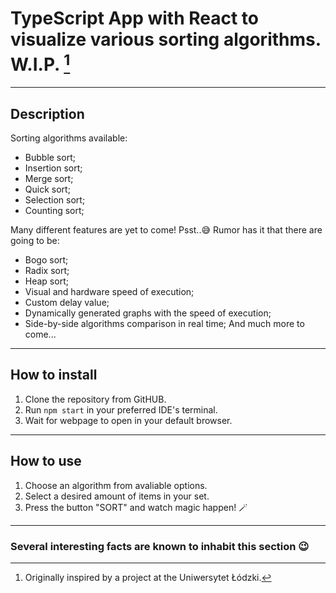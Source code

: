 # TypeScript App with React to visualize various sorting algorithms. W.I.P. [^1]

---

## Description
Sorting algorithms available:
* Bubble sort;
* Insertion sort;
* Merge sort;
* Quick sort;
* Selection sort;
* Counting sort;
  
Many different features are yet to come! 
Psst..😅 Rumor has it that there are going to be:
- Bogo sort;
- Radix sort;
- Heap sort;
- Visual and hardware speed of execution;
- Custom delay value;
- Dynamically generated graphs with the speed of execution;
- Side-by-side algorithms comparison in real time;
And much more to come...

---

## How to install
1. Clone the repository from GitHUB.
2. Run `npm start` in your preferred IDE's terminal.
3. Wait for webpage to open in your default browser.
   
---

## How to use
1. Choose an algorithm from avaliable options.
2. Select a desired amount of items in your set.
3. Press the button "SORT" and watch magic happen! 🪄
   
---

### Several interesting facts are known to inhabit this section 😉
[^1]: Originally inspired by a project at the Uniwersytet Łódzki.
